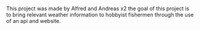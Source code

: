 This project was made by Alfred and Andreas x2
the goal of this project is to bring relevant weather information to hobbyist fishermen
through the use of an api and website. 
